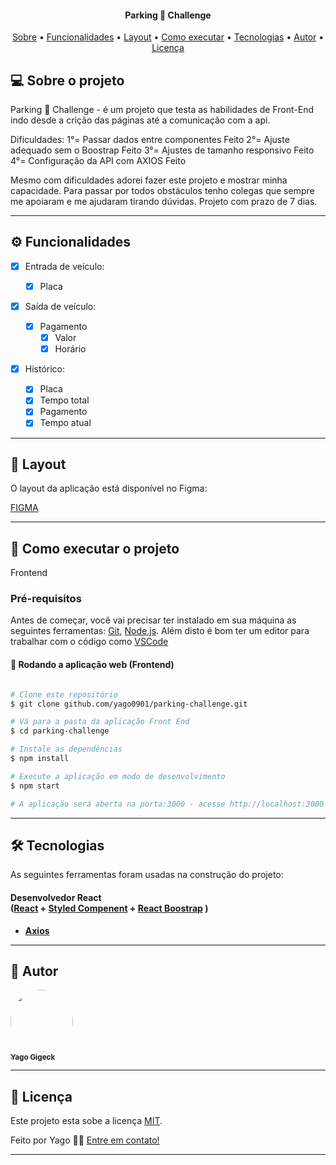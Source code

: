 <h4 align="center"> 
	Parking 🚧 Challenge
</h4>

<p align="center">
 <a href="#-sobre-o-projeto">Sobre</a> •
 <a href="#-funcionalidades">Funcionalidades</a> •
 <a href="#-layout">Layout</a> • 
 <a href="#-como-executar-o-projeto">Como executar</a> • 
 <a href="#-tecnologias">Tecnologias</a> • 
 <a href="#-autor">Autor</a> • 
 <a href="#user-content--licença">Licença</a>
</p>

## 💻 Sobre o projeto

Parking 🚧 Challenge - é um projeto que testa as habilidades de Front-End indo desde a crição das páginas até a comunicação com a api.

Dificuldades:
1°= Passar dados entre componentes Feito
2°= Ajuste adequado sem o Boostrap Feito
3°= Ajustes de tamanho responsivo Feito
4°= Configuração da API com AXIOS Feito

Mesmo com dificuldades adorei fazer este projeto e mostrar minha capacidade.
Para passar por todos obstáculos tenho colegas que sempre me apoiaram e me ajudaram tirando dúvidas.
Projeto com prazo de 7 dias.

---

## ⚙️ Funcionalidades

- [x] Entrada de veículo:

  - [x] Placa

- [x] Saída de veículo:

  - [x] Pagamento
    - [x] Valor
    - [x] Horário

- [x] Histórico:
  - [x] Placa
  - [x] Tempo total
  - [x] Pagamento
  - [x] Tempo atual

---

## 🎨 Layout

O layout da aplicação está disponível no Figma:

<a href="https://www.figma.com/file/26jpN1RoqRXT5LlHIGUyaq/Layout-Parking-Challenge?node-id=0%3A66">
  <p>FIGMA</p>
</a>

---

## 🚀 Como executar o projeto

Frontend

### Pré-requisitos

Antes de começar, você vai precisar ter instalado em sua máquina as seguintes ferramentas:
[Git](https://git-scm.com), [Node.js](https://nodejs.org/en/).
Além disto é bom ter um editor para trabalhar com o código como [VSCode](https://code.visualstudio.com/)

#### 🧭 Rodando a aplicação web (Frontend)

```bash

# Clone este repositório
$ git clone github.com/yago0901/parking-challenge.git

# Vá para a pasta da aplicação Front End
$ cd parking-challenge

# Instale as dependências
$ npm install

# Execute a aplicação em modo de desenvolvimento
$ npm start

# A aplicação será aberta na porta:3000 - acesse http://localhost:3000

```

---

## 🛠 Tecnologias

As seguintes ferramentas foram usadas na construção do projeto:

#### **Desenvolvedor React** <br/> ([React](https://reactjs.org/) + [Styled Compenent](https://styled-components.com/) + [React Boostrap](https://react-bootstrap.github.io/) )

- **[Axios](https://github.com/axios/axios)**

---

## 🦸 Autor

<a href="https://github.com/yago0901">
 <img style="border-radius: 50%;" src="https://avatars.githubusercontent.com/u/52417033?v=4" width="100px;" alt=""/>
 <br />
 <sub><b>Yago Gigeck</b></sub></a> <a href="https://yago0901.github.io/yago-desenvolvedor-site/" title="Desenvolvedor React"></a>
 <br />

---

## 📝 Licença

Este projeto esta sobe a licença [MIT](./LICENSE).

Feito por Yago 👋🏽 [Entre em contato!](https://www.linkedin.com/in/yagogigeck/)

---
